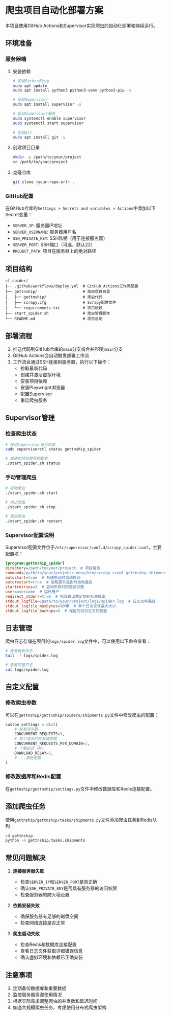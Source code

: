 # 爬虫项目自动化部署方案

本项目使用GitHub Actions和Supervisor实现爬虫的自动化部署和持续运行。

## 环境准备

### 服务器端

1. 安装依赖
   ```bash
   # 安装Python和pip
   sudo apt update
   sudo apt install python3 python3-venv python3-pip -y
   
   # 安装Supervisor
   sudo apt install supervisor -y
   
   # 启动Supervisor服务
   sudo systemctl enable supervisor
   sudo systemctl start supervisor
   
   # 安装git
   sudo apt install git -y
   ```

2. 创建项目目录
   ```bash
   mkdir -p /path/to/your/project
   cd /path/to/your/project
   ```

3. 克隆仓库
   ```bash
   git clone <your-repo-url> .
   ```

### GitHub配置

在GitHub仓库的`Settings > Secrets and variables > Actions`中添加以下Secret变量：

- `SERVER_IP`: 服务器IP地址
- `SERVER_USERNAME`: 服务器用户名
- `SSH_PRIVATE_KEY`: SSH私钥（用于连接服务器）
- `SERVER_PORT`: SSH端口（可选，默认22）
- `PROJECT_PATH`: 项目在服务器上的绝对路径

## 项目结构

```
sf_spider/
├── .github/workflows/deploy.yml  # GitHub Actions工作流配置
├── gettnship/                    # 爬虫项目目录
│   ├── gettnship/                # 爬虫代码
│   ├── scrapy.cfg                # Scrapy配置文件
│   └── requirements.txt          # 项目依赖
├── start_spider.sh               # 爬虫管理脚本
└── README.md                     # 项目说明
```

## 部署流程

1. 推送代码到GitHub仓库的`main`分支或合并PR到`main`分支
2. GitHub Actions会自动触发部署工作流
3. 工作流会通过SSH连接到服务器，执行以下操作：
   - 拉取最新代码
   - 创建并激活虚拟环境
   - 安装项目依赖
   - 安装Playwright浏览器
   - 配置Supervisor
   - 重启爬虫服务

## Supervisor管理

### 检查爬虫状态
```bash
# 使用Supervisor命令检查
sudo supervisorctl status gettnship_spider

# 或使用项目提供的脚本
./start_spider.sh status
```

### 手动管理爬虫
```bash
# 启动爬虫
./start_spider.sh start

# 停止爬虫
./start_spider.sh stop

# 重启爬虫
./start_spider.sh restart
```

### Supervisor配置说明

Supervisor配置文件位于`/etc/supervisor/conf.d/scrapy_spider.conf`，主要配置项：

```ini
[program:gettnship_spider]
directory=/path/to/your/project  # 项目路径
command=/path/to/your/project/.venv/bin/scrapy crawl gettnship_shipments -s DEBUG=False  # 启动命令
autostart=true  # 系统启动时自动启动
autorestart=true  # 进程意外退出时自动重启
startretries=3  # 启动失败时的重试次数
user=username  # 运行用户
redirect_stderr=true  # 错误输出重定向到标准输出
stdout_logfile=/path/to/your/project/logs/spider.log  # 日志文件路径
stdout_logfile_maxbytes=10MB  # 单个日志文件最大大小
stdout_logfile_backups=5  # 保留的旧日志文件数量
```

## 日志管理

爬虫日志存储在项目的`logs/spider.log`文件中，可以使用以下命令查看：

```bash
# 查看最新日志
tail -f logs/spider.log

# 查看完整日志
cat logs/spider.log
```

## 自定义配置

### 修改爬虫参数

可以在`gettnship/gettnship/spiders/shipments.py`文件中修改爬虫的配置：

```python
custom_settings = dict(
    # 并发请求数
    CONCURRENT_REQUESTS=3,
    # 每个域名的并发请求数
    CONCURRENT_REQUESTS_PER_DOMAIN=1,
    # 下载延迟（秒）
    DOWNLOAD_DELAY=1,
    # ...其他配置
)
```

### 修改数据库和Redis配置

在`gettnship/gettnship/settings.py`文件中修改数据库和Redis连接配置。

## 添加爬虫任务

使用`gettnship/gettnship/tasks/shipments.py`文件添加爬虫任务到Redis队列：

```bash
cd gettnship
python -m gettnship.tasks.shipments
```

## 常见问题解决

1. **连接服务器失败**
   - 检查`SERVER_IP`和`SERVER_PORT`是否正确
   - 确认`SSH_PRIVATE_KEY`是否具有服务器的访问权限
   - 检查服务器的防火墙设置

2. **依赖安装失败**
   - 确保服务器有足够的磁盘空间
   - 检查网络连接是否正常

3. **爬虫启动失败**
   - 检查Redis和数据库连接配置
   - 查看日志文件获取详细错误信息
   - 确认虚拟环境和依赖已正确安装

## 注意事项

1. 定期备份数据库和重要数据
2. 监控服务器资源使用情况
3. 根据实际需求调整爬虫的并发数和延迟时间
4. 如遇大规模爬虫任务，考虑使用分布式爬虫架构